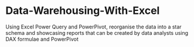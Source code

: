 # Data-Warehousing-With-Excel
Using Excel Power Query and PowerPivot, reorganise the data into a star schema and showcasing reports that can be created by data analysts using DAX formulae and PowerPivot

